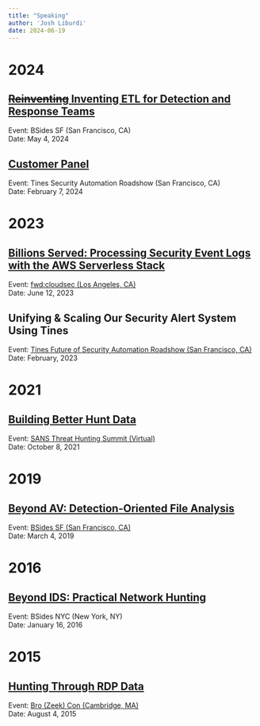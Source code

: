 ```yaml
---
title: "Speaking"
author: 'Josh Liburdi'
date: 2024-06-19
---
```


# 2024
## [~~Reinventing~~ Inventing ETL for Detection and Response Teams](/docs/speaking/2024_bsides_sf_reinventing_etl_for_detection_and_response_teams.pdf)
Event: BSides SF (San Francisco, CA)<br>
Date: May 4, 2024

## [Customer Panel](https://www.tines.com/blog/security-automation-roadshow-report)
Event: Tines Security Automation Roadshow (San Francisco, CA)<br>
Date: February 7, 2024 

# 2023
## [Billions Served: Processing Security Event Logs with the AWS Serverless Stack](/docs/speaking/2023_fwdcloudsec_billions_served_processing_security_event_logs_with_the_aws_serverless_stack.pdf)
Event: [fwd:cloudsec (Los Angeles, CA)](https://www.youtube.com/watch?v=x2l-GCFGOcs)<br>
Date: June 12, 2023

## Unifying & Scaling Our Security Alert System Using Tines
Event: [Tines Future of Security Automation Roadshow (San Francisco, CA)](https://www.youtube.com/watch?v=UtwmKJ6n5M4)<br>
Date: February, 2023

# 2021
## [Building Better Hunt Data](/docs/speaking/2021_sans_threat_hunting_summit_building_better_hunt_data.pdf)
Event: [SANS Threat Hunting Summit (Virtual)](https://www.youtube.com/watch?v=4A8JLV5a2Dw)<br>
Date: October 8, 2021

# 2019
## [Beyond AV: Detection-Oriented File Analysis](/docs/speaking/2019_bsides_sf_beyond_av_detection_oriented_file_analysis.pdf)
Event: [BSides SF (San Francisco, CA)](https://www.youtube.com/watch?v=j-wjXUs8k1M)<br>
Date: March 4, 2019

# 2016
## [Beyond IDS: Practical Network Hunting](/docs/speaking/2016_bsides_nyc_beyond_ids_practical_network_hunting.pdf)
Event: BSides NYC (New York, NY)<br>
Date: January 16, 2016

# 2015
## [Hunting Through RDP Data](/docs/speaking/2015_bro_zeek_con_hunting_through_rdp_data.pdf)
Event: [Bro (Zeek) Con (Cambridge, MA)](https://www.youtube.com/watch?v=mOV_9YMgYZw)<br>
Date: August 4, 2015
